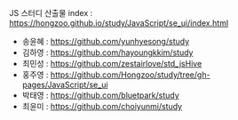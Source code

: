 JS 스터디 산출물 index : https://hongzoo.github.io/study/JavaScript/se_ui/index.html

* 송윤혜 : https://github.com/yunhyesong/study
* 김하영 : https://github.com/hayoungkkim/study
* 최민성 : https://github.com/zestairlove/std_jsHive
* 홍주영 : https://github.com/Hongzoo/study/tree/gh-pages/JavaScript/se_ui
* 박태영 : https://github.com/bluetpark/study
* 최윤미 : https://github.com/choiyunmi/study
